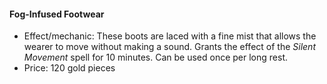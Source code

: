 #### Fog-Infused Footwear

- Effect/mechanic: These boots are laced with a fine mist that allows the wearer to move without making a sound. Grants the effect of the _Silent Movement_ spell for 10 minutes. Can be used once per long rest.
- Price: 120 gold pieces